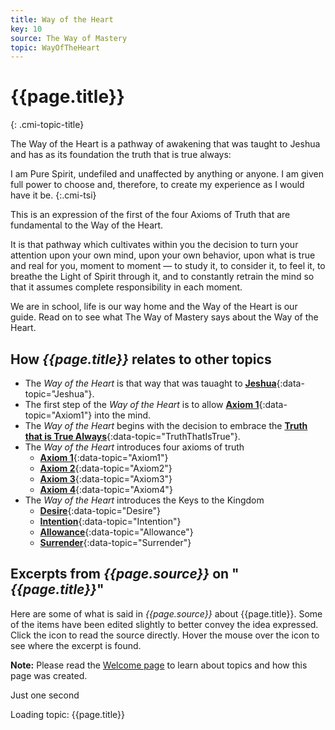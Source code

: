```yaml
---
title: Way of the Heart
key: 10
source: The Way of Mastery
topic: WayOfTheHeart
---
```


# {{page.title}}
{: .cmi-topic-title}

The Way of the Heart is a pathway of awakening that was taught to Jeshua and
has as its foundation the truth that is true always:

I am Pure Spirit, undefiled and unaffected by anything or anyone. I am given
full power to choose and, therefore, to create my experience as I would have it
be.
{:.cmi-tsi}

This is an expression of the first of the four Axioms of Truth that are fundamental
to the Way of the Heart.

It is that pathway which cultivates within you the decision to turn your
attention upon your own mind, upon your own behavior, upon what is true and
real for you, moment to moment — to study it, to consider it, to feel it, to
breathe the Light of Spirit through it, and to constantly retrain the mind so
that it assumes complete responsibility in each moment.

We are in school, life is our way home and the Way of the Heart is our guide.
Read on to see what The Way of Mastery says about the Way of the Heart.

## How *{{page.title}}* relates to other topics

* The *Way of the Heart* is that way that was tauaght to [**Jeshua**](/t/wom/topics/jeshua/){:data-topic="Jeshua"}.
* The first step of the *Way of the Heart* is to allow [**Axiom 1**](/t/wom/topics/axiom1/){:data-topic="Axiom1"} into the mind.
* The *Way of the Heart* begins with the decision to embrace the [**Truth that is True Always**](/t/wom/topics/truthalways/){:data-topic="TruthThatIsTrue"}.
* The *Way of the Heart* introduces four axioms of truth
    * [**Axiom 1**](/t/wom/topics/axiom1/){:data-topic="Axiom1"}
    * [**Axiom 2**](/t/wom/topics/axiom2/){:data-topic="Axiom2"}
    * [**Axiom 3**](/t/wom/topics/axiom3/){:data-topic="Axiom3"}
    * [**Axiom 4**](/t/wom/topics/axiom4/){:data-topic="Axiom4"}
* The *Way of the Heart* introduces the Keys to the Kingdom
    * [**Desire**](/t/wom/topics/desire/){:data-topic="Desire"}
    * [**Intention**](/t/wom/topics/intention/){:data-topic="Intention"}
    * [**Allowance**](/t/wom/topics/allowance/){:data-topic="Allowance"}
    * [**Surrender**](/t/wom/topics/surrender/){:data-topic="Surrender"}

## Excerpts from *{{page.source}}* on "*{{page.title}}*"

Here are some of what is said in *{{page.source}}* about {{page.title}}. Some
of the items have been edited slightly to better convey the idea expressed.
Click the <i class="linkify icon"></i> icon to read the source directly. Hover
the mouse over the icon to see where the excerpt is found.

**Note:** Please read the [Welcome page](/t/wom/topics/welcome/) to learn about
topics and how this page was created.

<div class="ui basic segments topic-summary-list">
  <div class="ui icon message">
    <i class="notched circle loading icon"></i>
    <div class="content">
      <div class="header">
        Just one second
      </div>
      <p>Loading topic: {{page.title}}</p>
    </div>
  </div>
</div>


